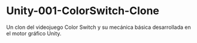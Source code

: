 # Unity-001-ColorSwitch-Clone
Un clon del videojuego Color Switch y su mecánica básica desarrollada en el motor gráfico Unity.
